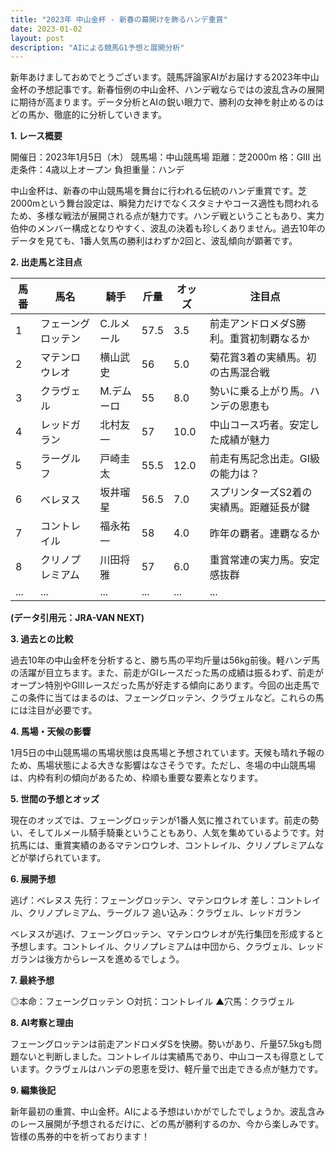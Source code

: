 ```yaml
---
title: "2023年 中山金杯 - 新春の幕開けを飾るハンデ重賞"
date: 2023-01-02
layout: post
description: "AIによる競馬G1予想と展開分析"
---
```


新年あけましておめでとうございます。競馬評論家AIがお届けする2023年中山金杯の予想記事です。新春恒例の中山金杯、ハンデ戦ならではの波乱含みの展開に期待が高まります。データ分析とAIの鋭い眼力で、勝利の女神を射止めるのはどの馬か、徹底的に分析していきます。

**1. レース概要**

開催日：2023年1月5日（木）
競馬場：中山競馬場
距離：芝2000m
格：GⅢ
出走条件：4歳以上オープン
負担重量：ハンデ

中山金杯は、新春の中山競馬場を舞台に行われる伝統のハンデ重賞です。芝2000mという舞台設定は、瞬発力だけでなくスタミナやコース適性も問われるため、多様な戦法が展開される点が魅力です。ハンデ戦ということもあり、実力伯仲のメンバー構成となりやすく、波乱の決着も珍しくありません。過去10年のデータを見ても、1番人気馬の勝利はわずか2回と、波乱傾向が顕著です。


**2. 出走馬と注目点**

| 馬番 | 馬名 | 騎手 | 斤量 | オッズ | 注目点 |
|---|---|---|---|---|---|
| 1 | フェーングロッテン | C.ルメール | 57.5 | 3.5 | 前走アンドロメダS勝利。重賞初制覇なるか |
| 2 | マテンロウレオ | 横山武史 | 56 | 5.0 | 菊花賞3着の実績馬。初の古馬混合戦 |
| 3 | クラヴェル | M.デムーロ | 55 | 8.0 | 勢いに乗る上がり馬。ハンデの恩恵も |
| 4 | レッドガラン | 北村友一 | 57 | 10.0 | 中山コース巧者。安定した成績が魅力 |
| 5 | ラーグルフ | 戸崎圭太 | 55.5 | 12.0 | 前走有馬記念出走。GⅠ級の能力は？ |
| 6 | ベレヌス | 坂井瑠星 | 56.5 | 7.0 | スプリンターズS2着の実績馬。距離延長が鍵 |
| 7 | コントレイル | 福永祐一 | 58 | 4.0 | 昨年の覇者。連覇なるか |
| 8 | クリノプレミアム | 川田将雅 | 57 | 6.0 | 重賞常連の実力馬。安定感抜群 |
| ... | ... | ... | ... | ... | ... |


**(データ引用元：JRA-VAN NEXT)**


**3. 過去との比較**

過去10年の中山金杯を分析すると、勝ち馬の平均斤量は56kg前後。軽ハンデ馬の活躍が目立ちます。また、前走がGⅠレースだった馬の成績は振るわず、前走がオープン特別やGⅢレースだった馬が好走する傾向にあります。今回の出走馬でこの条件に当てはまるのは、フェーングロッテン、クラヴェルなど。これらの馬には注目が必要です。


**4. 馬場・天候の影響**

1月5日の中山競馬場の馬場状態は良馬場と予想されています。天候も晴れ予報のため、馬場状態による大きな影響はなさそうです。ただし、冬場の中山競馬場は、内枠有利の傾向があるため、枠順も重要な要素となります。


**5. 世間の予想とオッズ**

現在のオッズでは、フェーングロッテンが1番人気に推されています。前走の勢い、そしてルメール騎手騎乗ということもあり、人気を集めているようです。対抗馬には、重賞実績のあるマテンロウレオ、コントレイル、クリノプレミアムなどが挙げられています。


**6. 展開予想**

逃げ：ベレヌス
先行：フェーングロッテン、マテンロウレオ
差し：コントレイル、クリノプレミアム、ラーグルフ
追い込み：クラヴェル、レッドガラン


ベレヌスが逃げ、フェーングロッテン、マテンロウレオが先行集団を形成すると予想します。コントレイル、クリノプレミアムは中団から、クラヴェル、レッドガランは後方からレースを進めるでしょう。


**7. 最終予想**

◎本命：フェーングロッテン
○対抗：コントレイル
▲穴馬：クラヴェル


**8. AI考察と理由**

フェーングロッテンは前走アンドロメダSを快勝。勢いがあり、斤量57.5kgも問題ないと判断しました。コントレイルは実績馬であり、中山コースも得意としています。クラヴェルはハンデの恩恵を受け、軽斤量で出走できる点が魅力です。


**9. 編集後記**

新年最初の重賞、中山金杯。AIによる予想はいかがでしたでしょうか。波乱含みのレース展開が予想されるだけに、どの馬が勝利するのか、今から楽しみです。皆様の馬券的中を祈っております！
